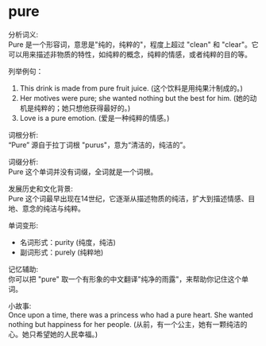 # pure

分析词义:  
Pure 是一个形容词，意思是"纯的，纯粹的"，程度上超过 "clean" 和 "clear"。它可以用来描述非物质的特性，如纯粹的概念，纯粹的情感，或者纯粹的目的等。

  

列举例句：

  

1.  This drink is made from pure fruit juice. (这个饮料是用纯果汁制成的。)
2.  Her motives were pure; she wanted nothing but the best for him. (她的动机是纯粹的；她只想他获得最好的。)
3.  Love is a pure emotion. (爱是一种纯粹的情感。)

  

词根分析:  
“Pure” 源自于拉丁词根 "purus"，意为“清洁的，纯洁的”。

  

词缀分析:  
Pure 这个单词并没有词缀，全词就是一个词根。

  

发展历史和文化背景:  
Pure 这个词最早出现在14世纪，它逐渐从描述物质的纯洁，扩大到描述情感、目地、意念的纯洁与纯粹。

  

单词变形:

  

*   名词形式：purity (纯度，纯洁)
*   副词形式：purely (纯粹地)

  

记忆辅助:  
你可以把 "pure" 取一个有形象的中文翻译"纯净的雨露"，来帮助你记住这个单词。

  

小故事:  
Once upon a time, there was a princess who had a pure heart. She wanted nothing but happiness for her people. (从前，有一个公主，她有一颗纯洁的心。她只希望她的人民幸福。)
